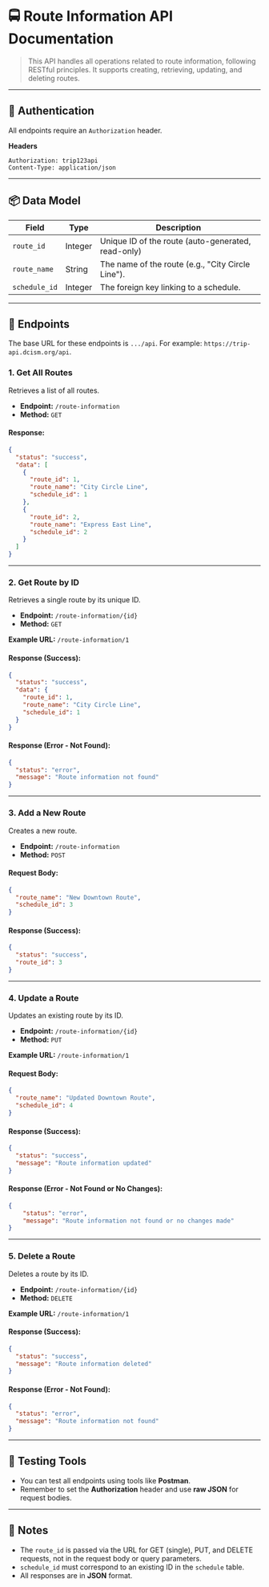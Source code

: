 # 🚍 Route Information API Documentation

> This API handles all operations related to route information, following RESTful principles. It supports creating, retrieving, updating, and deleting routes.

---

## 🔐 Authentication

All endpoints require an `Authorization` header.

**Headers**
```
Authorization: trip123api
Content-Type: application/json
```

---

## 📦 Data Model

| Field         | Type    | Description                                           |
|---------------|---------|-------------------------------------------------------|
| `route_id`    | Integer | Unique ID of the route (auto-generated, read-only)    |
| `route_name`  | String  | The name of the route (e.g., "City Circle Line").     |
| `schedule_id` | Integer | The foreign key linking to a schedule.                |

---

## 📌 Endpoints

The base URL for these endpoints is `.../api`. For example: `https://trip-api.dcism.org/api`.

### 1. Get All Routes

Retrieves a list of all routes.

- **Endpoint:** `/route-information`
- **Method:** `GET`

#### Response:
```json
{
  "status": "success",
  "data": [
    {
      "route_id": 1,
      "route_name": "City Circle Line",
      "schedule_id": 1
    },
    {
      "route_id": 2,
      "route_name": "Express East Line",
      "schedule_id": 2
    }
  ]
}
```

---

### 2. Get Route by ID

Retrieves a single route by its unique ID.

- **Endpoint:** `/route-information/{id}`
- **Method:** `GET`

**Example URL:** `/route-information/1`

#### Response (Success):
```json
{
  "status": "success",
  "data": {
    "route_id": 1,
    "route_name": "City Circle Line",
    "schedule_id": 1
  }
}
```

#### Response (Error - Not Found):
```json
{
  "status": "error",
  "message": "Route information not found"
}
```

---

### 3. Add a New Route

Creates a new route.

- **Endpoint:** `/route-information`
- **Method:** `POST`

#### Request Body:
```json
{
  "route_name": "New Downtown Route",
  "schedule_id": 3
}
```

#### Response (Success):
```json
{
  "status": "success",
  "route_id": 3
}
```

---

### 4. Update a Route

Updates an existing route by its ID.

- **Endpoint:** `/route-information/{id}`
- **Method:** `PUT`

**Example URL:** `/route-information/1`

#### Request Body:
```json
{
  "route_name": "Updated Downtown Route",
  "schedule_id": 4
}
```

#### Response (Success):
```json
{
  "status": "success",
  "message": "Route information updated"
}
```

#### Response (Error - Not Found or No Changes):
```json
{
    "status": "error",
    "message": "Route information not found or no changes made"
}
```

---

### 5. Delete a Route

Deletes a route by its ID.

- **Endpoint:** `/route-information/{id}`
- **Method:** `DELETE`

**Example URL:** `/route-information/1`

#### Response (Success):
```json
{
  "status": "success",
  "message": "Route information deleted"
}
```

#### Response (Error - Not Found):
```json
{
  "status": "error",
  "message": "Route information not found"
}
```

---

## 🧪 Testing Tools

- You can test all endpoints using tools like **Postman**.
- Remember to set the **Authorization** header and use **raw JSON** for request bodies.

---

## 📌 Notes

- The `route_id` is passed via the URL for GET (single), PUT, and DELETE requests, not in the request body or query parameters.
- `schedule_id` must correspond to an existing ID in the `schedule` table.
- All responses are in **JSON** format.